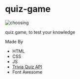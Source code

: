 # quiz-game
![choosing](https://i.giphy.com/media/3o7aTCzQT0DymImfXG/giphy.webp)


quiz game, to test your knowledge

Made By
* HTML
* CSS
* JS
* [Trivia Quiz API](https://opentdb.com/api_config.php)
* Font Awesome
